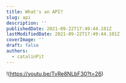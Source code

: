 ```yaml
---
title: What's an API?
slug: api
description: ''
publishedDate: 2021-09-22T17:49:44.101Z
lastModifiedDate: 2021-09-22T17:49:44.101Z
coverImage: ''
draft: false
authors:
  - catalinPit
---
```


!(https://youtu.be/TvRe8NLbF30?t=26)
